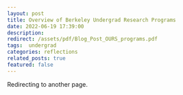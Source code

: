 ```yaml
---
layout: post
title: Overview of Berkeley Undergrad Research Programs
date: 2022-06-19 17:39:00
description: 
redirect: /assets/pdf/Blog_Post_OURS_programs.pdf
tags:  undergrad
categories: reflections 
related_posts: true
featured: false
---
```


Redirecting to another page.
